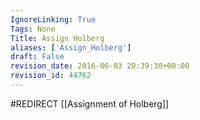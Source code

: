 ```yaml
---
IgnoreLinking: True
Tags: None
Title: Assign Holberg
aliases: ['Assign_Holberg']
draft: False
revision_date: 2016-06-03 20:39:30+00:00
revision_id: 44762
---
```


#REDIRECT [[Assignment of Holberg]]
